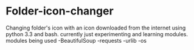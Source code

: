 # Folder-icon-changer
Changing folder's icon with an icon downloaded from the internet using python 3.3 and bash.
currently just experimenting and learning modules.
modules being used
-BeautifulSoup
-requests
-urlib
-os
